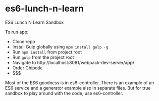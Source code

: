 es6-lunch-n-learn
=======================

ES6 Lunch N Learn Sandbox

To run app:

* Clone repo
* Install Gulp globally using `npm install gulp -g`
* Run `npm install` from project root
* Run `gulp` from the project root
* Navigate to http://localhost:8081/webpack-dev-server/app/
* Order Chipotle
* $$$

Most of the ES6 goodness is in es6-controller.  There is an example of an ES6 service and a generator example also in
separate files.  But for true sandbox to play around with the code, use es6-controller.


